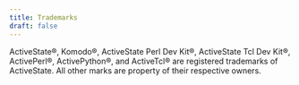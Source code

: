 ```yaml
---
title: Trademarks
draft: false
---
```


ActiveState&reg;, Komodo&reg;, ActiveState Perl Dev Kit&reg;, ActiveState Tcl Dev Kit&reg;, ActivePerl&reg;, ActivePython&reg;, and ActiveTcl&reg; are registered trademarks of ActiveState. All other marks are property of their respective owners.
